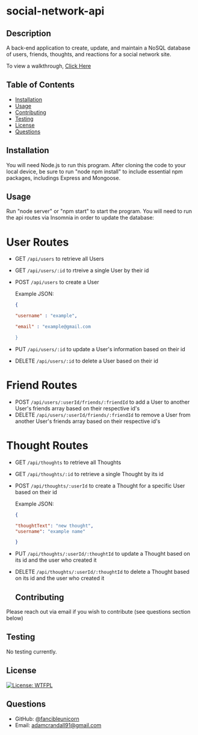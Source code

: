 # social-network-api

  ## Description

 A back-end application to create, update, and maintain a NoSQL database of users, friends, thoughts, and reactions for a social network site.
  
To view a walkthrough, [Click Here](https://drive.google.com/file/d/1UDQmfLQG4CP5Pzqe7s9Gp6ENQgPQMbJJ/view)
  
  ## Table of Contents
  
  * [Installation](#installation)
  * [Usage](#usage)
  * [Contributing](#contributing)
  * [Testing](#testing)
  * [License](#license)
  * [Questions](#questions)
  
  ## Installation

  You will need Node.js to run this program.  After cloning the code to your local device, be sure to run "node npm install" to include essential npm packages, includings Express and Mongoose.
  
  ## Usage 

Run "node server" or "npm start" to start the program.  You will need to run the api routes via Insomnia in order to update the database:

  # User Routes 
  - GET `/api/users` to retrieve all Users
  - GET `/api/users/:id` to rtreive a single User by their id
  - POST `/api/users` to create a User
  
    Example JSON:
    
    ```json
    {
    
	"username" : "example",
	
	"email" : "example@gmail.com
	
 	}
	```
  
  - PUT `/api/users/:id` to update a User's information based on their id
  - DELETE `/api/users/:id` to delete a User based on their id

# Friend Routes
- POST `/api/users/:userId/friends/:friendId` to add a User to another User's friends array based on their respective id's
- DELETE `/api/users/:userId/friends/:friendId` to remove a User from another User's friends array based on their respective id's

# Thought Routes
- GET `/api/thoughts` to retrieve all Thoughts
- GET `/api/thoughts/:id` to retrieve a single Thought by its id
- POST `/api/thoughts/:userId` to create a Thought for a specific User based on their id

	Example JSON:
	
	
    ```json
    {
    
	"thoughtText": "new thought",
	"username": "example name"
	
 	}
	```

- PUT `/api/thoughts/:userId/:thoughtId` to update a Thought based on its id and the user who created it
- DELETE `/api/thoughts/:userId/:thoughtId` to delete a Thought based on its id and the user who created it


  
  ## Contributing

 Please reach out via email if you wish to contribute (see questions section below)
  
  ## Testing

  No testing currently.
  
  ## License

  [![License: WTFPL](https://img.shields.io/badge/License-WTFPL-brightgreen.svg)](http://www.wtfpl.net/about/)
  
  ## Questions
  
  * GitHub: [@fancibleunicorn](https://github.com/fancibleunicorn)
  * Email: adamcrandall91@gmail.com
